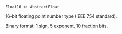 ```
Float16 <: AbstractFloat
```

16-bit floating point number type (IEEE 754 standard).

Binary format: 1 sign, 5 exponent, 10 fraction bits.
